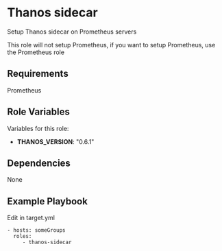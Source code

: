 Thanos sidecar
=========

Setup Thanos sidecar on Prometheus servers

This role will not setup Prometheus, if you want to setup Prometheus, use the Prometheus role

Requirements
------------

Prometheus

Role Variables
--------------

Variables for this role:

* **THANOS_VERSION**: "0.6.1"

Dependencies
------------

None

Example Playbook
----------------

Edit in target.yml

    - hosts: someGroups
      roles:
         - thanos-sidecar
